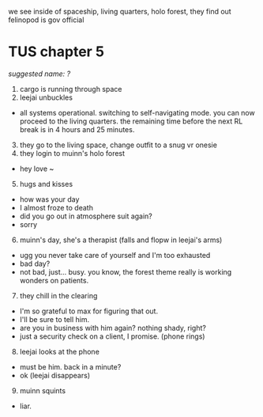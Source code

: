 we see inside of spaceship, living quarters, holo forest, they find out felinopod is gov official

# TUS chapter 5

*suggested name: ?*

1. cargo is running through space
2. leejai unbuckles
  - all systems operational. switching to self-navigating mode. you can now proceed to the living quarters. the remaining time before the next RL break is in 4 hours and 25 minutes.
3. they go to the living space, change outfit to a snug vr onesie
4. they login to muinn's holo forest
  - hey love ~
5. hugs and kisses
  - how was your day
  - I almost froze to death
  - did you go out in atmosphere suit again?
  - sorry
6. muinn's day, she's a therapist
  (falls and flopw in leejai's arms)
  - ugg you never take care of yourself and I'm too exhausted
  - bad day?
  - not bad, just... busy. you know, the forest theme really is working wonders on patients.
7. they chill in the clearing
  - I'm so grateful to max for figuring that out.
  - I'll be sure to tell him.
  - are you in business with him again? nothing shady, right?
  - just a security check on a client, I promise.
  (phone rings)
8. leejai looks at the phone
  - must be him. back in a minute?
  - ok
  (leejai disappears)

9. muinn squints
  - liar.
